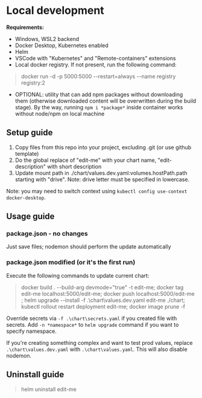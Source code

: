 # Local development

**Requirements:**
- Windows, WSL2 backend
- Docker Desktop, Kubernetes enabled
- Helm
- VSCode with "Kubernetes" and "Remote-containers" extensions
- Local docker registry. If not present, run the following command:
> docker run -d -p 5000:5000 --restart=always --name registry registry:2
- OPTIONAL: utility that can add npm packages without downloading them (otherwise downloaded content will be overwritten during the build stage). By the way, running `npm i *package*` inside container works without node/npm on local machine

## Setup guide
1. Copy files from this repo into your project, excluding .git (or use github template)
2. Do the global replace of "edit-me" with your chart name, "edit-description" with short description
3. Update mount path in ./chart/values.dev.yaml:volumes.hostPath.path starting with "drive". Note: drive letter must be specified in lowercase.

Note: you may need to switch context using `kubectl config use-context docker-desktop`.

## Usage guide

### package.json - no changes
Just save files; nodemon should perform the update automatically

### package.json modified (or it's the first run)
Execute the following commands to update current chart:

> docker build . --build-arg devmode="true" -t edit-me; docker tag edit-me localhost:5000/edit-me;  docker push localhost:5000/edit-me ; helm upgrade --install -f .\chart\values.dev.yaml edit-me ./chart; kubectl rollout restart deployment edit-me; docker image prune -f

Override secrets via `-f .\chart\secrets.yaml` if you created file with secrets.
Add `-n *namespace*` to `helm upgrade` command if you want to specify namespace.

If you're creating something complex and want to test prod values, replace `.\chart\values.dev.yaml` with `.\chart\values.yaml`. This will also disable nodemon.

## Uninstall guide
> helm uninstall edit-me